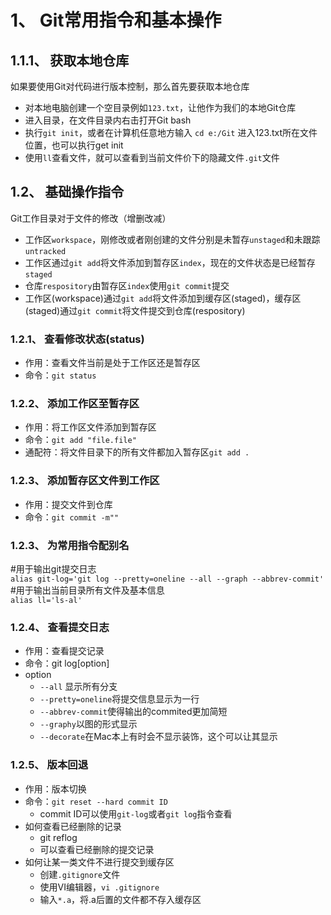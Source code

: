  # 1、 Git常用指令和基本操作
 ## 1.1.1、 获取本地仓库
如果要使用Git对代码进行版本控制，那么首先要获取本地仓库
* 对本地电脑创建一个空目录例如`123.txt`，让他作为我们的本地Git仓库
* 进入目录，在文件目录内右击打开Git bash
* 执行`git init`，或者在计算机任意地方输入 `cd e:/Git`  进入123.txt所在文件位置，也可以执行get init
* 使用`ll`查看文件，就可以查看到当前文件价下的隐藏文件`.git`文件

## 1.2、 基础操作指令
Git工作目录对于文件的修改（增删改减）
* 工作区`workspace`，刚修改或者刚创建的文件分别是未暂存`unstaged`和未跟踪`untracked`
* 工作区通过`git add`将文件添加到暂存区`index`，现在的文件状态是已经暂存`staged`
* 仓库`respository`由暂存区`index`使用`git commit`提交
* 工作区(workspace)通过`git add`将文件添加到缓存区(staged)，缓存区(staged)通过`git commit`将文件提交到仓库(respository) 

### 1.2.1、 查看修改状态(status)
* 作用：查看文件当前是处于工作区还是暂存区
* 命令：`git status`

### 1.2.2、 添加工作区至暂存区
* 作用：将工作区文件添加到暂存区
* 命令：`git add "file.file"`
 * 通配符：将文件目录下的所有文件都加入暂存区`git add .`

### 1.2.3、 添加暂存区文件到工作区
* 作用：提交文件到仓库
* 命令：`git commit -m""`

### 1.2.3、 为常用指令配别名
#用于输出git提交日志</br>
`alias git-log='git log --pretty=oneline --all --graph --abbrev-commit'`</br>
#用于输出当前目录所有文件及基本信息</br>
`alias ll='ls-al'`</br>

### 1.2.4、 查看提交日志
* 作用：查看提交记录
* 命令：git log[option]
 * option
   * `--all` 显示所有分支
   * `--pretty=oneline`将提交信息显示为一行
   * `--abbrev-commit`使得输出的commited更加简短
   * `--graphy`以图的形式显示
   * `--decorate`在Mac本上有时会不显示装饰，这个可以让其显示

### 1.2.5、 版本回退
* 作用：版本切换
* 命令：`git reset --hard commit ID`
   * commit ID可以使用`git-log`或者`git log`指令查看 
* 如何查看已经删除的记录
   * git reflog
   * 可以查看已经删除的提交记录
* 如何让某一类文件不进行提交到缓存区
   * 创建`.gitignore`文件
   * 使用VI编辑器，`vi .gitignore`
   * 输入`*.a`，将.a后置的文件都不存入缓存区



